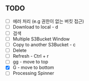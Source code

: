 ## TODO
- [ ] 에러 처리 (e.g 권한이 없는 버킷 접근)
- [ ] Download to local - d
- [ ] 검색
- [ ] Multiple S3Bucket Window
- [ ] Copy to another S3Bucket - c
- [ ] Delete
- [ ] Refresh - Ctrl + r
- [ ] gg - move to top
- [x] G - move to bottom
- [ ] Processing Spinner
